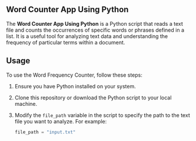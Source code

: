 ## Word Counter App Using Python

The **Word Counter App Using Python** is a Python script that reads a text file and counts the occurrences of specific words or phrases defined in a list. It is a useful tool for analyzing text data and understanding the frequency of particular terms within a document.



## Usage

To use the Word Frequency Counter, follow these steps:

1. Ensure you have Python installed on your system.

2. Clone this repository or download the Python script to your local machine.

3. Modify the `file_path` variable in the script to specify the path to the text file you want to analyze. For example:

   ```python
   file_path = "input.txt"
